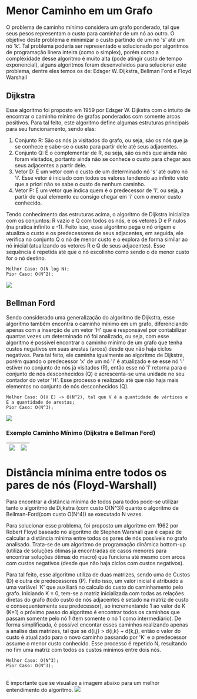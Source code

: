 # Menor Caminho em um Grafo
O problema de caminho mínimo considera um grafo ponderado, tal que seus pesos representam o custo para caminhar de um nó ao outro. O objetivo deste problema é minimizar o custo partindo de um nó 's' até um nó 'k'.
Tal problema poderia ser representado e solucionado por algoritmos de programação linera inteira (como o simplex), porém como a complexidade desse algoritmo é muito alta (pode atingir custo de tempo exponencial), alguns algoritmos foram desenvolvidos para solucionar este problema, dentre eles temos os de: Edsger W. Dijkstra, Bellman Ford e Floyd Warshall

## Dijkstra
Esse algoritmo foi proposto em 1959 por Edsger W. Dijkstra com o intuito de encontrar o caminho mínimo de grafos ponderados com somente arcos positivos. Para tal feito, este algoritmo define algumas estruturas principais para seu funcionamento, sendo elas:

1. Conjunto R: São os nós ja visitados do grafo, ou seja, são os nós que ja se conhece e sabe-se o custo para partir dele até seus adjacentes. 
2. Conjunto Q: É o complementar de R, ou seja, são os nós que ainda não foram visitados, portanto ainda não se conhece o custo para chegar aos seus adjacentes a partir dele. 
3. Vetor D: É um vetor com o custo de um determinado nó 's' até outro nó 'i'. Esse vetor é iniciado com todos os valores tendendo ao infinito visto que a priori não se sabe o custo de nenhum caminho.
4. Vetor P: É um vetor que indica quem é o predecessor de 'i', ou seja, a partir de qual elemento eu consigo chegar em 'i' com o menor custo conhecido. 

Tendo conhecimento das estruturas acima, o algoritmo de Dijkstra inicializa com os conjuntos: R vazio e Q com todos os nós, e os vetores D e P nulos (na pratica infinito e -1). Feito isso, esse algoritmo pega o nó origem e atualiza o custo e os predecessores de seus adjacentes, em seguida, ele verifica no conjunto Q o nó de menor custo e o explora de forma similar ao nó inicial (atualizando os vetores R e Q de seus adjacentes). Esse sequência é repetida até que o nó escolinho como sendo o de menor custo for o nó destino. 

    Melhor Caso: O(N log N);
    Pior Caso: O(N^2);

<img src="images/Dijkstra_Animation.gif">

## Bellman Ford
Sendo considerado uma generalização do algoritmo de Dijkstra, esse algoritmo também encontra o caminho mínimo em um grafo, diferenciando apenas com a inserção de um vetor 'H' que é responsável por contabilizar quantas vezes um determinado nó foi analizado, ou seja, com esse algoritmo é possivel encontrar o caminho mínimo de um grafo que tenha custos negativos em suas arestas (arcos) desde que não haja ciclos negativos. Para tal feito, ele caminha igualmente ao algoritmo de Dijkstra, porém quando o predecessor 'x' de um nó 'i' é atualizado e se esse nó 'i' estiver no conjunto de nós já visitados (R), então esse nó 'i' retorna para o conjunto de nós desconhecidos (Q) e acrescenta-se uma unidade no seu contador do vetor 'H'. Esse processo é realizado até que não haja mais elementos no conjunto de nós desconhecidos (Q). 


    Melhor Caso: O(V E) -> O(N^2), tal que V é a quantidade de vértices e E a quantidade de arestas;
    Pior Caso: O(N^3);

<img src="images/bellmanfordGF.jpeg">

### Exemplo Caminho Mínimo (Dijkstra e Bellman Ford)

| <img src="images/Dijkstra.jpg"> | <img src ="images/BellmanFord.jpg"> |
| -------- | ------- |


# Distância mínima entre todos os pares de nós (Floyd-Warshall)
Para encontrar a distância mínima de todos para todos pode-se utilizar tanto o algoritmo de Dijkstra (com custo O(N^3)) quanto o algoritmo de Bellman-Ford(com custo O(N^4)) se executado N vezes. 

Para solucionar esse problema, foi proposto um algoritmo em 1962 por Robert Floyd baseado no algoritmo de Stephen Warshall que é capaz de calcular a distância mínima entre todos os pares de nós possíveis no grafo analisado. Trata-se de um algoritmo de programação dinâmica bottom-up (utiliza de soluções ótimas já encontradas de casos menores para encontrar soluções ótimas do macro) que funciona até mesmo com arcos com custos negativos (desde que não haja ciclos com custos negativos).

Para tal feito, esse algoritmo utiliza de duas matrizes, sendo uma de Custos (D) e outra de predecessores (P). Feito isso, um valor inicial é atribuido a uma variável 'K' que auxiliará no calculo do custo do caminhamento pelo grafo. Iniciando K = 0, tem-se a matriz inicializada com todas as relações diretas do grafo (todo custo de nós adjacentes é setado na matriz de custo e consequentemente seu predecessor), ao incrementando 1 ao valor de K (K=1) o próximo passo do algoritmo é encontrar todos os caminhos que passam somente pelo nó 1 (tem somente o nó 1 como intermediário). De forma simplificada, é possível encontar esses caminhos realizando apenas a analise das matrizes, tal que se d{i,j} > d{i,k} + d{k,j}, então o valor do custo é atualizado para o novo caminho passando por 'K' e o predecessor assume o menor custo conhecido. Esse processo é repetido N, resultando no fim uma matriz com todos os custos mínimos entre dois nós.

    Melhor Caso: O(N^3);
    Pior Caso: O(N^3);

<br>
É importante que se visualize a imagem abaixo para um melhor entendimento do algoritmo. 

<img src="images/FloydWarshall.jpg">

